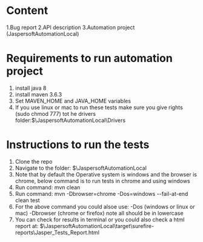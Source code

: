 # Content

1.Bug report
2.API description
3.Automation project (JaspersoftAutomationLocal)


# Requirements to run automation project

1. install java 8
2. install maven 3.6.3
3. Set MAVEN_HOME and JAVA_HOME variables
4. If you use linux or mac to run these tests make sure you give rights (sudo chmod 777) tot he drivers folder:$\JaspersoftAutomationLocal\Drivers



# Instructions to run the tests

1. Clone the repo
2. Navigate to the folder: $\JaspersoftAutomationLocal
3. Note that by default the Operative system is windows and the browser is chrome, below command is to run tests in chrome and using windows
4. Run command: mvn clean
5. Run command: mvn -Dbrowser=chrome -Dos=windows --fail-at-end clean test
6. For the above command you could alsoe use: -Dos (windows or linux or mac) -Dbrowser (chrome or firefox) note all should be in lowercase
7. You can check for results in terminal or you could also check a html report at: $\JaspersoftAutomationLocal\target\surefire-reports\Jasper_Tests_Report.html
